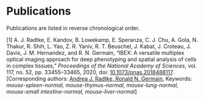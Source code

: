 # Publications

Publications are listed in reverse chronological order.

<span class="csl-left-margin">\[1\] </span><span
class="csl-right-inline">A. J. Radtke, E. Kandov, B. Lowekamp, E.
Speranza, C. J. Chu, A. Gola, N. Thakur, R. Shih, L. Yao, Z. R. Yaniv,
R. T. Beuschel, J. Kabat, J. Croteau, J. Davis, J. M. Hernandez, and R.
N. Germain, “IBEX: A versatile multiplex optical imaging approach for
deep phenotyping and spatial analysis of cells in complex tissues,”
*Proceedings of the National Academy of Sciences*, vol. 117, no. 52, pp.
33455–33465, 2020, doi:
[10.1073/pnas.2018488117](https://doi.org/10.1073/pnas.2018488117).
<span class="csl-block"> \[Corresponding authors: [Andrea J. Radtke,
Ronald N. Germain](mailto:andrea.radtke@nih.gov;ronald.germain@nih.gov),
Keywords: *mouse-spleen-normal, mouse-thymus-normal, mouse-lung-normal,
mouse-small intestine-normal, mouse-liver-normal*\]</span></span>
